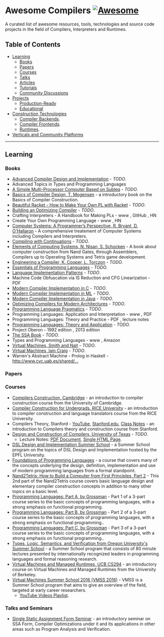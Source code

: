 # Awesome Compilers [![Awesome](https://cdn.rawgit.com/sindresorhus/awesome/d7305f38d29fed78fa85652e3a63e154dd8e8829/media/badge.svg)](https://github.com/sindresorhus/awesome)

A curated list of awesome resources, tools, technologies and source code projects in the field of Compilers, Interpreters and Runtimes.

## Table of Contents

  * [Learning](#learning)
    + [Books](#books)
    + [Papers](#papers)
    + [Courses](#courses)
    + [Talks](#talks)
    + [Articles](#articles)
    + [Tutorials](#tutorials)
    + [Community Discussions](#community-discussions)
  * [Projects](#projects)
    + [Production-Ready](#production-ready)
    + [Educational](#educational)
  * [Construction Technologies]()
     + [Compiler Backends]().
     + [Compiler Frontends]().
     + [Runtimes]().
  * [Verticals and Community Platforms]()

-----------------------------------------

## Learning

### Books

  * [Advanced Compiler Design and Implementation](https://www.amazon.com/dp/1558603204) - _TODO_.
  * Advanced Topics in Types and Programming Languages
  * [A Simple Multi-Processor Computer Based on Subleq](https://arxiv.org/abs/1106.2593) - _TODO_.
  * [Basics of Compiler Design, T. Mogensen](http://www.diku.dk/hjemmesider/ansatte/torbenm/Basics/) - a introductory book on the Basics of Compiler Construction.
  * [Beautiful Racket - How to Make Your Own PL with Racket](http://beautifulracket.com) - _TODO_.
  * [Building an Optimizing Compiler](https://www.amazon.com/dp/155558179X) - _TODO_.
  * Crafting Interpreters - A Handbook for Making PLs - www , GitHub , HN
  * Create Your Own Programming Language - www , HN
  * [Computer Systems: A Programmer’s Perspective, R. Bryant, D. O'Hallaron](https://www.amazon.com/dp/9332573905) - A comprehensive treatement of Computer Systems including Compilers and Interpreters.
  * [Compiling with Continuations](https://www.amazon.com/dp/052103311X) - _TODO_.
  * [Elements of Computing Systems, N. Nisan, S. Schocken](https://www.amazon.com/dp/0262640686) - A book about computer construction from Nand Gates, through Assemblers, Compilers up to Operating Systems and Tetris game development.
  * [Engineering a Compiler, K. Cooper, L. Torczon](https://www.amazon.com/dp/012088478X) - _TODO_.
  * [Essentials of Programming Languages](https://www.amazon.com/dp/0262062798) - _TODO_.
  * [Language Implementation Patterns](https://www.amazon.com/dp/193435645X) - _TODO_.
  * Machine Code Obfuscation via IS Reduction and CFG Linearization - PDF
  * [Modern Compiler Implementation in C](https://www.cs.princeton.edu/~appel/modern/c/) - _TODO_.
  * [Modern Compiler Implementation in ML](https://www.cs.princeton.edu/~appel/modern/ml/) - _TODO_.
  * [Modern Compiler Implementation in Java](https://www.cs.princeton.edu/~appel/modern/java/) - _TODO_.
  * [Optimizing Compilers for Modern Architectures](https://www.amazon.com/dp/1558602860/) - _TODO_.
  * [Programming Language Pragmatics](https://www.amazon.com/dp/0123745144) - _TODO_.
  * Programming Languages: Application and Interpretation - www , PDF
  * Programming Languages: Theory and Practice - PDF , lecture notes
  * [Programming Languages: Theory and Application](http://cs.brown.edu/courses/cs173/2012/book/) - _TODO_.
  * Project Oberon - 1992 edition , 2013 edition
  * [The SSA Book](http://ssabook.gforge.inria.fr/latest/book.pdf) - _TODO_.
  * Types and Programming Languages - www , Amazon
  * [Virtual Machines, Smith and Nait](https://www.amazon.com/dp/1558609105) - _TODO_.
  * [Virtual Machines, Iain Craig](https://www.amazon.com/dp/1852339691) - _TODO_.
  * Warren's Abstract Machine - Prolog in Haskell - http://www.cvc.uab.es/shared/…

### Papers

### Courses

  * [Compilers Construction, Cambridge](http://www.cl.cam.ac.uk/teaching/1516/CompConstr/materials.html) - an introduction to compiler construction course from the University of Cambridge.
  * [Compiler Construction for Undergrads, RICE University](https://www.clear.rice.edu/comp412/Lectures/) - an introduction to compiler construction and language translators course from the RICE University.
  * Compilers Theory, Stanford - [YouTube](https://www.youtube.com/playlist?list=PLLH73N9cB21VSVEX1aSRlNTufaLK1dTAI), [Stanford.edu](https://lagunita.stanford.edu/courses/Engineering/Compilers/Fall2014/), [Class Notes](http://web.stanford.edu/class/cs143/) - an introduction to Compilers theory and construction course from Stanford.
  * [Design and Construction of Compilers, University of Texas](https://lambda.uta.edu/cse5317/) - _TODO_.
    + Lecture Notes: [PDF Document](https://lambda.uta.edu/cse5317/notes.pdf), [Single HTML Page](https://lambda.uta.edu/cse5317/long/long.html).
  * [DSL Design and Implementation Summer School](http://vjovanov.github.io/dsldi-summer-school/) - a Summer School program on the topics of DSL Design and Implementation hosted by the EPFL University.
  * [Foundations of Programming Languages](http://www.cs.cmu.edu/~fp/courses/15312-f04/) - a course that covers many of the concepts underlying the design, definition, implementation and use of modern programming languages from a formal standpoint.
  * [Nand2Tetris: How to Build a Computer from First Principles, Part 2](https://www.coursera.org/learn/nand2tetris2) - This 2nd part of the Nand2Tetris course covers basic language design and elementary compiler construction concepts in addition to many other topics on a basic level.
  * [Programming Languages: Part A, by Grossman](https://www.coursera.org/learn/programming-languages) - Part 1 of a 3-part course series to the basic concepts of programming languages, with a strong emphasis on functional programming.
  * [Programming Languages: Part B, by Grossman](https://www.coursera.org/learn/programming-languages-part-b) - Part 2 of a 3-part course series to the basic concepts of programming languages, with a strong emphasis on functional programming..
  * [Programming Languages: Part C, by Grossman](https://www.coursera.org/learn/programming-languages-part-c) - Part 3 of a 3-part course series to the basic concepts of programming languages, with a strong emphasis on functional programming..
  * [Types, Logic, Semantics, and Verification from Oregon University's Summer School](https://www.cs.uoregon.edu/research/summerschool/summer15/curriculum.html) - a Summer School program that consists of 80 minute lectures presented by internationally recognized leaders in programming languages and formal reasoning research.
  * [Virtual Machines and Managed Runtimes, UCB CS294](http://www.wolczko.com/CS294/) - an introductory course on Virtual Machines and Managed Runtimes from the University of Berkeley.
  * [Virtual Machines Summer School 2016 (VMSS 2016)](http://soft-dev.org/events/vmss16/) - VMSS is a Summer School program that aims to give an overview of the field, targeted at early career researchers.
    + [YouTube Videos Playlist](https://www.youtube.com/playlist?list=PLJq3XDLIJkib2h2fObomdFRZrQeJg4UIW).

### Talks and Seminars

* [Single Static Assignment Form Seminar](http://compilers.cs.uni-saarland.de/ssasem/) - an introductory seminar on SSA Form, Compiler Optimizations under it and its applications in other areas such as Program Analysis and Verification.
